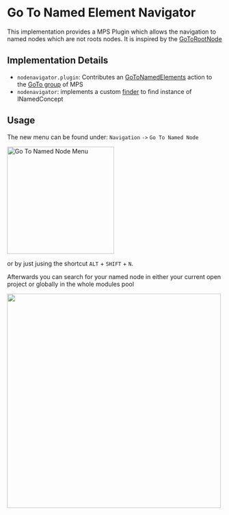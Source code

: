 # Go To Named Element Navigator
This implementation provides a MPS Plugin which allows the navigation to named nodes which are not roots nodes.
It is inspired by the [GoToRootNode](http://127.0.0.1:63320/node?ref=r%3A00000000-0000-4000-0000-011c895904a4%28jetbrains.mps.ide.actions%29%2F3906874221886742303&project=mps-enrichments)

## Implementation Details
* `nodenavigator.plugin`: Contributes an [GoToNamedElements](http://127.0.0.1:63320/node?ref=r%3A1bd5684a-31ca-4d73-8253-20240f75c98a%28de.arimer.nodenavigator.plugin.plugin%29%2F1380171153649074625&project=mps-enrichments) action to the [GoTo group](http://127.0.0.1:63320/node?ref=r%3A00000000-0000-4000-0000-011c895904a4%28jetbrains.mps.ide.actions%29%2F1204991237264&project=mps-enrichments) of MPS
* `nodenavigator`: implements a custom [finder](http://127.0.0.1:63320/node?ref=r%3Aaa490968-17b7-4356-a37a-fdae4de2bc0c%28de.arimer.nodenavigator.findUsages%29%2F6615906293313337093&project=mps-enrichments) to find instance of INamedConcept

## Usage

The new menu can be found under: `Navigation` `->` `Go To Named Node`

<img src="https://github.com/arimer/MPS-Enrichments/blob/feature/named-elements-finder/code/goto-navigator/docu/gotToNamedNodeMenu.png" alt="Go To Named Node Menu" width="250"/>

or by just jusing the shortcut `ALT` + `SHIFT` + `N`.

Afterwards you can search for your named node in either your current open project or globally in the whole modules pool

<img src="https://raw.githubusercontent.com/arimer/MPS-Enrichments/feature/named-elements-finder/code/goto-navigator/docu/goToNamedNodeDialog.png" width="500"/>
